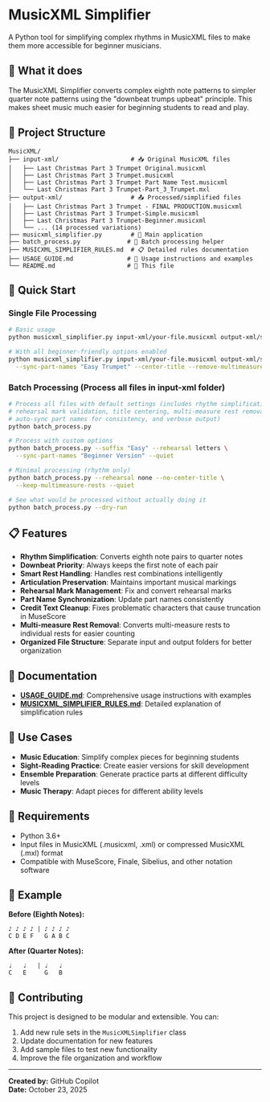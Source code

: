 # MusicXML Simplifier

A Python tool for simplifying complex rhythms in MusicXML files to make them more accessible for beginner musicians.

## 🎵 What it does

The MusicXML Simplifier converts complex eighth note patterns to simpler quarter note patterns using the "downbeat trumps upbeat" principle. This makes sheet music much easier for beginning students to read and play.

## 📁 Project Structure

```
MusicXML/
├── input-xml/                    # 📥 Original MusicXML files
│   ├── Last Christmas Part 3 Trumpet Original.musicxml
│   ├── Last Christmas Part 3 Trumpet.musicxml
│   ├── Last Christmas Part 3 Trumpet Part Name Test.musicxml
│   └── Last Christmas Part 3 Trumpet-Part_3_Trumpet.mxl
├── output-xml/                   # 📤 Processed/simplified files
│   ├── Last Christmas Part 3 Trumpet - FINAL PRODUCTION.musicxml
│   ├── Last Christmas Part 3 Trumpet-Simple.musicxml
│   ├── Last Christmas Part 3 Trumpet-Beginner.musicxml
│   └── ... (14 processed variations)
├── musicxml_simplifier.py        # 🚀 Main application
├── batch_process.py             # 🔄 Batch processing helper
├── MUSICXML_SIMPLIFIER_RULES.md  # 📋 Detailed rules documentation
├── USAGE_GUIDE.md               # 📖 Usage instructions and examples
└── README.md                    # 📄 This file
```

## 🚀 Quick Start

### Single File Processing
```bash
# Basic usage
python musicxml_simplifier.py input-xml/your-file.musicxml output-xml/simplified-file.musicxml

# With all beginner-friendly options enabled
python musicxml_simplifier.py input-xml/your-file.musicxml output-xml/simplified-file.musicxml \
  --sync-part-names "Easy Trumpet" --center-title --remove-multimeasure-rests --verbose
```

### Batch Processing (Process all files in input-xml folder)
```bash
# Process all files with default settings (includes rhythm simplification, 
# rehearsal mark validation, title centering, multi-measure rest removal, 
# auto-sync part names for consistency, and verbose output)
python batch_process.py

# Process with custom options
python batch_process.py --suffix "Easy" --rehearsal letters \
  --sync-part-names "Beginner Version" --quiet

# Minimal processing (rhythm only)
python batch_process.py --rehearsal none --no-center-title \
  --keep-multimeasure-rests --quiet

# See what would be processed without actually doing it
python batch_process.py --dry-run
```

## 📋 Features

- **Rhythm Simplification**: Converts eighth note pairs to quarter notes
- **Downbeat Priority**: Always keeps the first note of each pair
- **Smart Rest Handling**: Handles rest combinations intelligently
- **Articulation Preservation**: Maintains important musical markings
- **Rehearsal Mark Management**: Fix and convert rehearsal marks
- **Part Name Synchronization**: Update part names consistently
- **Credit Text Cleanup**: Fixes problematic characters that cause truncation in MuseScore
- **Multi-measure Rest Removal**: Converts multi-measure rests to individual rests for easier counting
- **Organized File Structure**: Separate input and output folders for better organization

## 📖 Documentation

- **[USAGE_GUIDE.md](USAGE_GUIDE.md)**: Comprehensive usage instructions with examples
- **[MUSICXML_SIMPLIFIER_RULES.md](MUSICXML_SIMPLIFIER_RULES.md)**: Detailed explanation of simplification rules

## 🎯 Use Cases

- **Music Education**: Simplify complex pieces for beginning students
- **Sight-Reading Practice**: Create easier versions for skill development
- **Ensemble Preparation**: Generate practice parts at different difficulty levels
- **Music Therapy**: Adapt pieces for different ability levels

## 🔧 Requirements

- Python 3.6+
- Input files in MusicXML (.musicxml, .xml) or compressed MusicXML (.mxl) format
- Compatible with MuseScore, Finale, Sibelius, and other notation software

## 🎼 Example

**Before (Eighth Notes):**
```
♪ ♪ ♪ ♪ | ♪ ♪ ♪ ♪
C D E F   G A B C
```

**After (Quarter Notes):**
```
♩   ♩   | ♩   ♩
C   E     G   B
```

## 🤝 Contributing

This project is designed to be modular and extensible. You can:

1. Add new rule sets in the `MusicXMLSimplifier` class
2. Update documentation for new features
3. Add sample files to test new functionality
4. Improve the file organization and workflow

---

**Created by:** GitHub Copilot  
**Date:** October 23, 2025